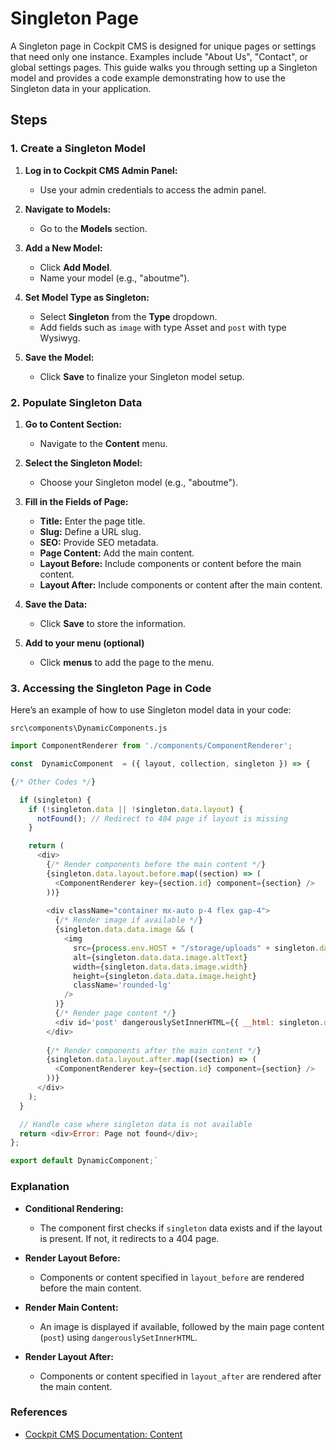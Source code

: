 # Singleton Page

A Singleton page in Cockpit CMS is designed for unique pages or settings that need only one instance. Examples include "About Us", "Contact", or global settings pages. This guide walks you through setting up a Singleton model and provides a code example demonstrating how to use the Singleton data in your application.

## Steps

### 1. Create a Singleton Model

1.  **Log in to Cockpit CMS Admin Panel:**
    
    -   Use your admin credentials to access the admin panel.
2.  **Navigate to Models:**
    
    -   Go to the **Models** section.
3.  **Add a New Model:**
    
    -   Click **Add Model**.
    -   Name your model (e.g., "aboutme").
4.  **Set Model Type as Singleton:**
    
    -   Select **Singleton** from the **Type** dropdown.
    -   Add fields such as `image` with type Asset and `post` with type Wysiwyg.
5.  **Save the Model:**
    
    -   Click **Save** to finalize your Singleton model setup.

### 2. Populate Singleton Data

1.  **Go to Content Section:**
    
    -   Navigate to the **Content** menu.
2.  **Select the Singleton Model:**
    
    -   Choose your Singleton model (e.g., "aboutme").
3.  **Fill in the Fields of Page:**
    
    -   **Title:** Enter the page title.
    -   **Slug:** Define a URL slug.
    -   **SEO:** Provide SEO metadata.
    -   **Page Content:** Add the main content.
    -   **Layout Before:** Include components or content before the main content.
    -   **Layout After:** Include components or content after the main content.
4.  **Save the Data:**
    
    -   Click **Save** to store the information.
5.  **Add to your menu (optional)**

    -   Click **menus** to add the page to the menu.

### 3. Accessing the Singleton Page in Code

Here’s an example of how to use Singleton model data in your code:

`src\components\DynamicComponents.js`

```js title="Example of using Singleton"
import ComponentRenderer from './components/ComponentRenderer';

const  DynamicComponent  = ({ layout, collection, singleton }) => {

{/* Other Codes */}

  if (singleton) {
    if (!singleton.data || !singleton.data.layout) {
      notFound(); // Redirect to 404 page if layout is missing
    }

    return (
      <div>
        {/* Render components before the main content */}
        {singleton.data.layout.before.map((section) => (
          <ComponentRenderer key={section.id} component={section} />
        ))}
        
        <div className="container mx-auto p-4 flex gap-4">
          {/* Render image if available */}
          {singleton.data.data.image && (
            <img
              src={process.env.HOST + "/storage/uploads" + singleton.data.data.image.path}
              alt={singleton.data.data.image.altText}
              width={singleton.data.data.image.width}
              height={singleton.data.data.image.height}
              className='rounded-lg'
            />
          )}
          {/* Render page content */}
          <div id='post' dangerouslySetInnerHTML={{ __html: singleton.data.data.post }}></div>
        </div>
        
        {/* Render components after the main content */}
        {singleton.data.layout.after.map((section) => (
          <ComponentRenderer key={section.id} component={section} />
        ))}
      </div>
    );
  }

  // Handle case where singleton data is not available
  return <div>Error: Page not found</div>;
};

export default DynamicComponent;` 
```
### Explanation

-   **Conditional Rendering:**
    
    -   The component first checks if `singleton` data exists and if the layout is present. If not, it redirects to a 404 page.
-   **Render Layout Before:**
    
    -   Components or content specified in `layout_before` are rendered before the main content.
-   **Render Main Content:**
    
    -   An image is displayed if available, followed by the main page content (`post`) using `dangerouslySetInnerHTML`.
-   **Render Layout After:**
    
    -   Components or content specified in `layout_after` are rendered after the main content.

### References

-   [Cockpit CMS Documentation: Content](https://getcockpit.com/documentation/core/concepts/content)